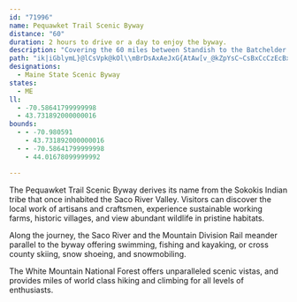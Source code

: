 ```yaml
---
id: "71996"
name: Pequawket Trail Scenic Byway
distance: "60"
duration: 2 hours to drive or a day to enjoy the byway.
description: "Covering the 60 miles between Standish to the Batchelder's Grant-Gilead line, Pequawket Trail Scenic Byway travels through scenic western Maine towns."
path: "ik|iGblymL}@lCsVpk@kOl\\mBrDsAxAeJxG{AtAw[v_@kZpYsC~CsBxCcCzEcBxE}FvV_BxFcB`EsAfCsBvCoBzBqh@rk@iU~SgWtTgGlE_Bz@sF|AsARkHj@uId@yCZu@RcWxJ{W|KsDpBoC`CyOfQ}Ux[yA~Bu@zAgGlPaHhT_@rA_@rCYzEBbYEpB]nKYtCw@vD_BbEoEpIgCvFcBhEcEvLqHbUyXzx@uIfYm@|Bg@rEMzDCrFBtDLpFhDtn@PnF?rFQdJClFv@pVT|Db@hFvGhf@`AtIVpDtAj^HfEDvSYvDeB|LSlCO~DBlFz@`PApEOxB]bCy@`DgGjQeB|FuAhHqBlNoArFaB|C}_@rl@uDdG{A~BcBrBy@x@cFrD{IbGuLnHgKjGaBl@kAp@{KzHoAf@qAXoQrBsIv@qFdAgCx@{UvJkE|BuCnBgPdMeEtEaF`I_BpBiBxA{DnBiVdJmElAmBR{BDaE]aIaCcF_AiCS}DCcCJqEhA_DlBaAfAu@lAy@`BeBvEgEvNyDnLs@jBc@x@cClCyAjAuNzEiCp@mEp@yCBgCG_L{Cq@?i@JaHvDoAvA_D~Ew@lBy@tGYd@[^}DxBgErCwItHgCfByCxCu@~@cPjZaJfMmF|LsErNw@~Ae@r@iEdEcDvDcOvXmCbGyQtf@mI`RuN~YiElHmE`FeBxAmLlHmGnCgCp@}HxAiErBmDdDiBlCkInOaJnQsUdc@kJbRmJ`Q}@zBeBzEeJx_@wIn_@_AzCmBrDsAxAwBjBqAl@yaAhXae@hReD`DeCfDsAvBsAfD_CnEsBvByAx@_N|FuJdF_DpBiA|@oKvMiBnCcF`JyBrEgUro@{FhNuC`G{MbSaInKqKlKgHtG}B~AiLlEeB`AoBbB_MzOsBtC}AdBkCnBqDjAcGAuEXeCnAcCpBmFtFoBlC}ClCgXrP}XjWeNzMeKrLoAhByQj[qFvHwHhMsBrGuAbJqGzu@y@hG}AxEu@jB{Mld@uA~CuFbP"
designations:
  - Maine State Scenic Byway
states:
  - ME
ll:
  - -70.58641799999998
  - 43.731892000000016
bounds:
  - - -70.980591
    - 43.731892000000016
  - - -70.58641799999998
    - 44.01678099999992

---
```


The Pequawket Trail Scenic Byway derives its name from the Sokokis Indian tribe that once inhabited the Saco River Valley. Visitors can discover the local work of artisans and craftsmen, experience sustainable working farms, historic villages, and view abundant wildlife in pristine habitats.

Along the journey, the Saco River and the Mountain Division Rail meander parallel to the byway offering swimming, fishing and kayaking, or cross county skiing, snow shoeing, and snowmobiling.

The White Mountain National Forest offers unparalleled scenic vistas, and provides miles of world class hiking and climbing for all levels of enthusiasts.
